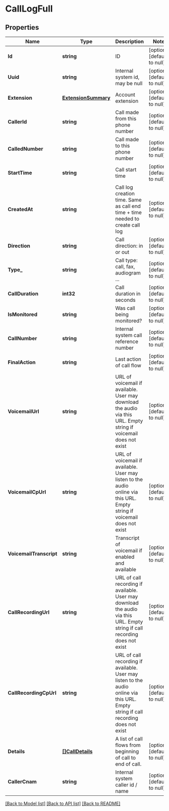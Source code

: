 # CallLogFull

## Properties
Name | Type | Description | Notes
------------ | ------------- | ------------- | -------------
**Id** | **string** | ID | [optional] [default to null]
**Uuid** | **string** | Internal system id, may be null | [optional] [default to null]
**Extension** | [**ExtensionSummary**](ExtensionSummary.md) | Account extension | [optional] [default to null]
**CallerId** | **string** | Call made from this phone number | [optional] [default to null]
**CalledNumber** | **string** | Call made to this phone number | [optional] [default to null]
**StartTime** | **string** | Call start time | [optional] [default to null]
**CreatedAt** | **string** | Call log creation time. Same as call end time + time needed to create call log | [optional] [default to null]
**Direction** | **string** | Call direction: in or out | [optional] [default to null]
**Type_** | **string** | Call type: call, fax, audiogram ... | [optional] [default to null]
**CallDuration** | **int32** | Call duration in seconds | [optional] [default to null]
**IsMonitored** | **string** | Was call being monitored? | [optional] [default to null]
**CallNumber** | **string** | Internal system call reference number | [optional] [default to null]
**FinalAction** | **string** | Last action of call flow | [optional] [default to null]
**VoicemailUrl** | **string** | URL of voicemail if available. User may download the audio via this URL. Empty string if voicemail does not exist | [optional] [default to null]
**VoicemailCpUrl** | **string** | URL of voicemail if available. User may listen to the audio online via this URL. Empty string if voicemail does not exist | [optional] [default to null]
**VoicemailTranscript** | **string** | Transcript of voicemail if enabled and available | [optional] [default to null]
**CallRecordingUrl** | **string** | URL of call recording if available. User may download the audio via this URL. Empty string if call recording does not exist | [optional] [default to null]
**CallRecordingCpUrl** | **string** | URL of call recording if available. User may listen to the audio online via this URL. Empty string if call recording does not exist | [optional] [default to null]
**Details** | [**[]CallDetails**](CallDetails.md) | A list of call flows from beginning of call to end of call. | [optional] [default to null]
**CallerCnam** | **string** | Internal system caller id / name | [optional] [default to null]

[[Back to Model list]](../README.md#documentation-for-models) [[Back to API list]](../README.md#documentation-for-api-endpoints) [[Back to README]](../README.md)


